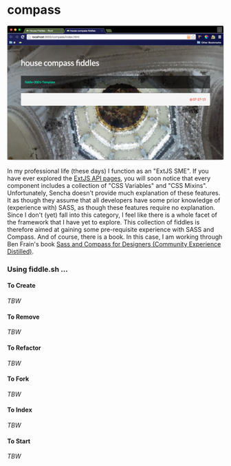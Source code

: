 compass
======

![Screenshot](screenshot.png)

In my professional life (these days) I function as an "ExtJS SME". If you have ever explored the 
[ExtJS API pages](http://docs.sencha.com/extjs/6.0/6.0.0-classic/), you will soon notice that every component includes 
a collection of "CSS Variables" and "CSS Mixins".  Unfortunately, Sencha doesn't provide much explanation of these features.
It as though they assume that all developers have some prior knowledge of (experience with) SASS, as though these 
features require no explanation.  Since I don't (yet) fall into this category, I feel like there is a whole facet of 
the framework that I have yet to explore.  This collection of fiddles is therefore aimed at gaining some pre-requisite 
experience with SASS and Compass. And of course, there is a book.  In this case, I am working through Ben Frain's book 
[Sass and Compass for Designers (Community Experience Distilled)](http://amzn.com/B00M8PD926).


### Using fiddle.sh ...

#### To Create

_TBW_

#### To Remove

_TBW_

#### To Refactor

_TBW_

#### To Fork

_TBW_

#### To Index

_TBW_

#### To Start

_TBW_
